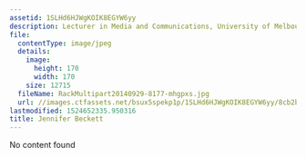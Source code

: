 ```yaml
---
assetid: 1SLHd6HJWgKOIK8EGYW6yy
description: Lecturer in Media and Communications, University of Melbourne
file:
  contentType: image/jpeg
  details:
    image:
      height: 170
      width: 170
    size: 12715
  fileName: RackMultipart20140929-8177-mhgpxs.jpg
  url: //images.ctfassets.net/bsux5spekp1p/1SLHd6HJWgKOIK8EGYW6yy/8cb2ba33f5341b78f47811e3d3bedce6/RackMultipart20140929-8177-mhgpxs.jpg
lastmodified: 1524652335.950316
title: Jennifer Beckett
---
```

No content found
